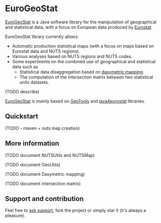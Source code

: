 # EuroGeoStat

[EuroGeoStat](https://github.com/jgaffuri/EuroGeoStat) is a Java software library for the manipulation of geographical and statistical data, with a focus on European data produced by [Eurostat](http://ec.europa.eu/eurostat).

EuroGeoStat library currently allows:
- Automatic production statistical maps (with a focus on maps based on Eurostat data and NUTS regions).
- Various analyses based on NUTS regions and NUTS codes.
- Some experiments on the combined use of geographical and statistical data such as
  - Statistical data disaggregation based on [dasymetric mapping](https://en.wikipedia.org/wiki/Dasymetric_map).
  - The computation of the intersection matrix between two statistical units datasets.

(TODO describe)

[EuroGeoStat](https://github.com/jgaffuri/EuroGeoStat) is mainly based on [GeoTools](http://www.geotools.org/) and [java4eurostat](https://github.com/jgaffuri/java4eurostat) libraries.

## Quickstart

(TODO - maven + nuts map creation)

## More information

(TODO document NUTSUtils and NUTSMap)

(TODO document GeoUtils)

(TODO document Dasymetric mapping)

(TODO document intersection matrix)


## Support and contribution

Feel free to [ask support](https://github.com/jgaffuri/EuroGeoStat/issues/new), fork the project or simply star it (it's always a pleasure).
